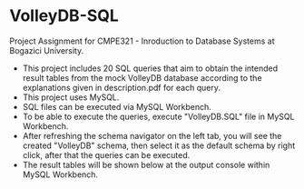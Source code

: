 # VolleyDB-SQL
Project Assignment for CMPE321 - Inroduction to Database Systems at Bogazici University.

- This project includes 20 SQL queries that aim to obtain the intended result tables from the mock VolleyDB database according to the explanations given in description.pdf for each query.
- This project uses MySQL.
- SQL files can be executed via MySQL Workbench.
- To be able to execute the queries, execute "VolleyDB.SQL" file in MySQL Workbench.
- After refreshing the schema navigator on the left tab, you will see the created "VolleyDB" schema, then select it as the default schema by right click, after that the queries can be executed.
- The result tables will be shown below at the output console within MySQL Workbench.
